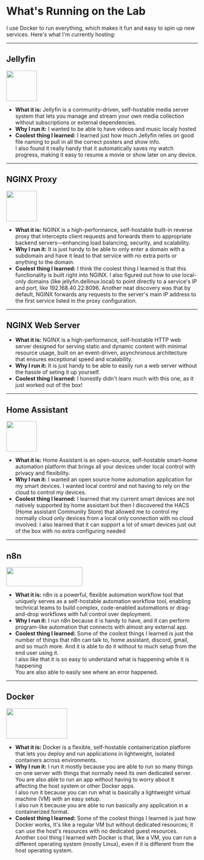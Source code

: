 # What's Running on the Lab

I use Docker to run everything, which makes it fun and easy to spin up new services. Here's what I'm currently hosting:

---
## Jellyfin
<img src="../../_static/Jellyfin-logo.png" width="80" height="80" style="background-color: transparent;"/>
<!-- insert jellyfin logo -->

* **What it is:** Jellyfin is a community-driven, self-hostable media server system that lets you manage and stream your own media collection without subscriptions or external dependencies. 
* **Why I run it:** I wanted to be able to have videos and music localy hosted
* **Coolest thing I learned:** I learned just how much Jellyfin relies on good file naming to pull in all the correct posters and
show info. \
I also found it really handy that it automatically saves my watch progress, making it easy to resume a movie or show later on any device.

---
## NGINX Proxy 
<img src="../../_static/nginx-logo.png" width="80" height="80" style="background-color: transparent;"/>

* **What it is:** NGINX is a high-performance, self-hostable built-in reverse proxy that intercepts client requests and forwards them to appropriate backend servers—enhancing load balancing, security, and scalability.
* **Why I run it:** It is just handy to be able to only enter a domain with a subdomain and have it lead to that service with no extra ports or anything to the domain.
* **Coolest thing I learned:** I think the coolest thing I learned is that this functionality is built right into NGINX. I also figured out how to use local-only domains (like jellyfin.dellinux.local) to point directly to a service's IP and port, like 192.168.40.22:8096. Another neat discovery was that by default, NGINX forwards any requests to the server's main IP address to the first service listed in the proxy configuration.

---
## NGINX Web Server
* **What it is:** NGINX is a high-performance, self-hostable HTTP web server designed for serving static and dynamic content with minimal resource usage, built on an event-driven, asynchronous architecture that ensures exceptional speed and scalability.
* **Why I run it:** It is just handy to be able to easily run a web server without the hassle of seting it up yourself.
* **Coolest thing I learned:** I honestly didn't learn much with this one, as it just worked out of the box!

---
## Home Assistant 
<img src="../../_static/homeassistant-logo.png" width="80" height="80" style="background-color: transparent;"/> <!-- Insert ha logo -->

* **What it is:** Home Assistant is an open-source, self-hostable smart-home automation platform that brings all your devices under local control with privacy and flexibility.
* **Why I run it:** I wanted an open source home automation application for my smart devices. I wanted local control and not having to rely on the cloud to control my devices.
* **Coolest thing I learned:** I learned that my current smart devices are not natively supported by home assistant but then I discovered the HACS (Home assistant Community Store) that allowed me to control my normally cloud only devices from a local only connection with no cloud involved. I also learned that it can support a lot of smart devices just out of the box with no extra configuring needed

---
## n8n 
<img src="../../_static/n8n-logo.png" width="200" height="50" style="background-color: transparent;"/><!-- insert n8n logo -->

* **What it is:** n8n is a powerful, flexible automation workflow tool that uniquely serves as a self-hostable automation workflow tool, enabling technical teams to build complex, code-enabled automations or drag-and-drop workflows with full control over deployment.
* **Why I run it:** I run n8n because it is handy to have, and it can perform program-like automation that connects with almost any external app.
* **Coolest thing I learned:** Some of the coolest things I learned is just the number of things that n8n can talk to, home assistant, discord, gmail, and so much more. And it is able to do it without to much setup from the end user using it. \
I also like that it is so easy to understand what is happening while it is happening \
You are also able to easily see where an error happened.

---
## Docker 
<img src="../../_static/Docker-Logo.png" width="160" height="80" style="background-color: transparent;"/><!-- insert docker logo -->

* **What it is:** Docker is a flexible, self-hostable containerization platform that lets you deploy and run applications in lightweight, isolated containers across environments.
* **Why I run it:** I run it mostly because you are able to run so many things on one server with things that normally need its own dedicated server. \
You are also able to run an app without having to worry about it affecting the host system or other Docker apps. \
I also run it because you can run what is basically a lightweight virtual machine (VM) with an easy setup. \
I also run it because you are able to run basically any application in a containerized format.
* **Coolest thing I learned:**
Some of the coolest things I learned is just how Docker works, It's like a regular VM but without dedicated resources; it can use the host's resources with no dedicated guest resources. \
Another cool thing I learned with Docker is that, like a VM, you can run a different operating system (mostly Linux), even if it is different from the host operating system.